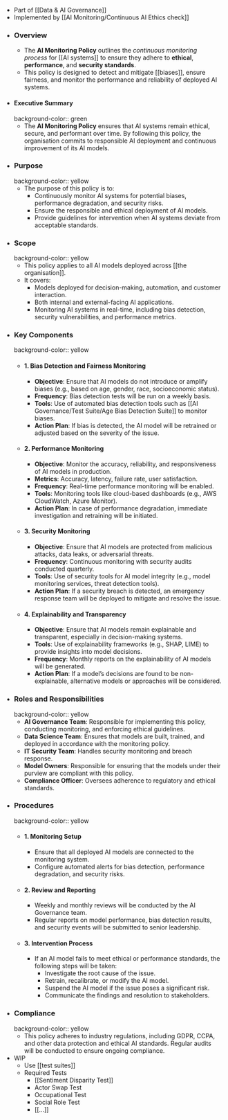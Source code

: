 - Part of [[Data & AI Governance]]
- Implemented by [[AI Monitoring/Continuous AI Ethics check]]
- ### Overview
	- The **AI Monitoring Policy** outlines the *continuous monitoring process* for [[AI systems]] to ensure they adhere to **ethical**, **performance**, and **security standards**.
	- This policy is designed to detect and mitigate [[biases]], ensure fairness, and monitor the performance and reliability of deployed AI systems.
- #### Executive Summary
  background-color:: green
	- The **AI Monitoring Policy** ensures that AI systems remain ethical, secure, and performant over time. By following this policy, the organisation commits to responsible AI deployment and continuous improvement of its AI models.
- ### Purpose
  background-color:: yellow
	- The purpose of this policy is to:
		- Continuously monitor AI systems for potential biases, performance degradation, and security risks.
		- Ensure the responsible and ethical deployment of AI models.
		- Provide guidelines for intervention when AI systems deviate from acceptable standards.
- ### Scope
  background-color:: yellow
	- This policy applies to all AI models deployed across [[the organisation]].
	- It covers:
		- Models deployed for decision-making, automation, and customer interaction.
		- Both internal and external-facing AI applications.
		- Monitoring AI systems in real-time, including bias detection, security vulnerabilities, and performance metrics.
- ### Key Components
  background-color:: yellow
	- #### 1. **Bias Detection and Fairness Monitoring**
		- **Objective**: Ensure that AI models do not introduce or amplify biases (e.g., based on age, gender, race, socioeconomic status).
		- **Frequency**: Bias detection tests will be run on a weekly basis.
		- **Tools**: Use of automated bias detection tools such as [[AI Governance/Test Suite/Age Bias Detection Suite]] to monitor biases.
		- **Action Plan**: If bias is detected, the AI model will be retrained or adjusted based on the severity of the issue.
	- #### 2. **Performance Monitoring**
		- **Objective**: Monitor the accuracy, reliability, and responsiveness of AI models in production.
		- **Metrics**: Accuracy, latency, failure rate, user satisfaction.
		- **Frequency**: Real-time performance monitoring will be enabled.
		- **Tools**: Monitoring tools like cloud-based dashboards (e.g., AWS CloudWatch, Azure Monitor).
		- **Action Plan**: In case of performance degradation, immediate investigation and retraining will be initiated.
	- #### 3. **Security Monitoring**
		- **Objective**: Ensure that AI models are protected from malicious attacks, data leaks, or adversarial threats.
		- **Frequency**: Continuous monitoring with security audits conducted quarterly.
		- **Tools**: Use of security tools for AI model integrity (e.g., model monitoring services, threat detection tools).
		- **Action Plan**: If a security breach is detected, an emergency response team will be deployed to mitigate and resolve the issue.
	- #### 4. **Explainability and Transparency**
		- **Objective**: Ensure that AI models remain explainable and transparent, especially in decision-making systems.
		- **Tools**: Use of explainability frameworks (e.g., SHAP, LIME) to provide insights into model decisions.
		- **Frequency**: Monthly reports on the explainability of AI models will be generated.
		- **Action Plan**: If a model’s decisions are found to be non-explainable, alternative models or approaches will be considered.
- ### Roles and Responsibilities
  background-color:: yellow
	- **AI Governance Team**: Responsible for implementing this policy, conducting monitoring, and enforcing ethical guidelines.
	- **Data Science Team**: Ensures that models are built, trained, and deployed in accordance with the monitoring policy.
	- **IT Security Team**: Handles security monitoring and breach response.
	- **Model Owners**: Responsible for ensuring that the models under their purview are compliant with this policy.
	- **Compliance Officer**: Oversees adherence to regulatory and ethical standards.
- ### Procedures
  background-color:: yellow
	- #### 1. **Monitoring Setup**
		- Ensure that all deployed AI models are connected to the monitoring system.
		- Configure automated alerts for bias detection, performance degradation, and security risks.
	- #### 2. **Review and Reporting**
		- Weekly and monthly reviews will be conducted by the AI Governance team.
		- Regular reports on model performance, bias detection results, and security events will be submitted to senior leadership.
	- #### 3. **Intervention Process**
		- If an AI model fails to meet ethical or performance standards, the following steps will be taken:
			- Investigate the root cause of the issue.
			- Retrain, recalibrate, or modify the AI model.
			- Suspend the AI model if the issue poses a significant risk.
			- Communicate the findings and resolution to stakeholders.
- ### Compliance
  background-color:: yellow
	- This policy adheres to industry regulations, including GDPR, CCPA, and other data protection and ethical AI standards. Regular audits will be conducted to ensure ongoing compliance.
- WIP
	- Use [[test suites]]
	- Required Tests
		- [[Sentiment Disparity Test]]
		- Actor Swap Test
		- Occupational Test
		- Social Role Test
		- [[...]]